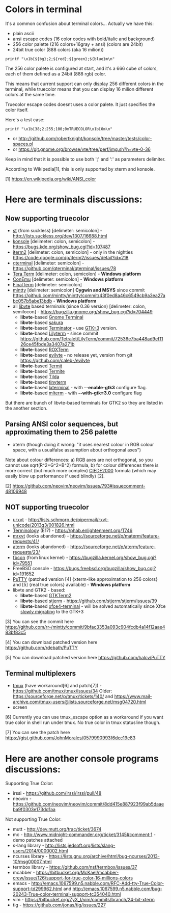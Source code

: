 Colors in terminal
==================
It's a common confusion about terminal colors... Actually we have this:
* plain ascii
* ansi escape codes (16 color codes with bold/italic and background)
* 256 color palette (216 colors+16gray + ansi) (colors are 24bit)
* 24bit true color (888 colors (aka 16 milion))

```
printf "\x1b[${bg};2;${red};${green};${blue}m\n"
```

The 256 color palete is configured at start, and it's a 666 cube of
colors, each of them defined as a 24bit (888 rgb) color.

This means that current support can only display 256 different colors
in the terminal, while truecolor means that you can display 16 milion
different colors at the same time.

Truecolor escape codes doesnt uses a color palete. It just specifies the
color itself.

Here's a test case:
```
printf "\x1b[38;2;255;100;0mTRUECOLOR\x1b[0m\n"
```
* or http://github.com/robertknight/konsole/tree/master/tests/color-spaces.pl
* or https://git.gnome.org/browse/vte/tree/perf/img.sh?h=vte-0-36

Keep in mind that it is possible to use both ';' and ':' as parameters delimiter.

According to Wikipedia[1], this is only supported by xterm and konsole.

[1] https://en.wikipedia.org/wiki/ANSI_color

Here are terminals discussions:
==============================

Now **supporting** truecolor
----------------------------

* [st](http://st.suckless.org/) (from suckless) [delimeter: semicolon] -  http://lists.suckless.org/dev/1307/16688.html
* [konsole](http://kde.org/applications/system/konsole/) [delimeter: colon, semicolon] - https://bugs.kde.org/show_bug.cgi?id=107487
* [iterm2](http://www.iterm2.com/) [delimeter: colon, semicolon] - only in the nighties https://code.google.com/p/iterm2/issues/detail?id=218
* [qterminal](https://github.com/qterminal/qterminal) [delimeter: semicolon] - https://github.com/qterminal/qterminal/issues/78
* [Tera Term](http://en.sourceforge.jp/projects/ttssh2/) [delimeter: colon, semicolon] - **Windows platform**
* [ConEmu](https://github.com/Maximus5/ConEmu) [delimeter: semicolon] - **Windows platform**
* [FinalTerm](http://finalterm.org/) [delimeter: semicolon]
* [mintty](https://code.google.com/p/mintty/) [delimeter: semicolon] **Cygwin and MSYS** since commit https://github.com/mintty/mintty/commit/43f0ed8a46c6549cb9a3ea27abc057b5abe13bdb - **Windows platform**
* all [libvte](http://ftp.gnome.org/pub/GNOME/sources/vte/) based terminals (since 0.36 version) [delimeter: colon, semilocon] -  https://bugzilla.gnome.org/show_bug.cgi?id=704449
    * **libvte**-based [Gnome Terminal](https://help.gnome.org/users/gnome-terminal/stable/)
    * **libvte**-based [sakura](http://www.pleyades.net/david/projects/sakura)
    * **libvte**-based [Terminator](http://gnometerminator.blogspot.com/p/introduction.html) - use [GTK+3](https://code.launchpad.net/~gnome-terminator/terminator/gtk3) version.
    * **libvte**-based [Lilyterm](http://lilyterm.luna.com.tw/) - since commit https://github.com/Tetralet/LilyTerm/commit/72536e7ba448ad9ef1126ce45fbde3a3407a271b
    * **libvte**-based [ROXTerm](http://roxterm.sourceforge.net/)
    * **libvte**-based [evilvte](http://www.calno.com/evilvte/) - no release yet, version from git https://github.com/caleb-/evilvte
    * **libvte**-based [Termit](https://github.com/nonstop/termit)
    * **libvte**-based [Termite](https://github.com/thestinger/termite)
    * **libvte**-based [Tilda](https://github.com/lanoxx/tilda)
    * **libvte**-based [tinyterm](https://code.google.com/p/tinyterm)
    * **libvte**-based [lxterminal](http://sourceforge.net/projects/lxde) - with **--enable-gtk3** configure flag.
    * **libvte**-based [mlterm](http://mlterm.sourceforge.net) - with **--with-gtk=3.0** configure flag

But there are bunch of libvte-based terminals for GTK2 so they are listed in the another section.

Parsing ANSI color sequences, but approximating them to 256 palette
-------------------------------------------------------------------

* xterm (though doing it wrong: "it uses nearest colour in RGB colour space, with a usualfalse assumption about orthogonal axes")

Note about colour differences: a) RGB axes are not orthogonal, so you cannot use sqrt(R^2+G^2+B^2) formula, b) for colour differences there is more correct (but much more complex) [CIEDE2000](http://en.wikipedia.org/wiki/Color_difference#CIEDE2000) formula (which may easily blow up performance if used blindly) [2].

[2] https://github.com/neovim/neovim/issues/793#issuecomment-48106948

**NOT supporting** truecolor
----------------------------

* [urxvt](http://software.schmorp.de/pkg/rxvt-unicode.html) -  http://lists.schmorp.de/pipermail/rxvt-unicode/2013q3/001826.html 
* [Terminology](https://www.enlightenment.org/p.php?p=about/terminology) (E17) - https://phab.enlightenment.org/T746
* [mrxvt](https://sourceforge.net/projects/materm) (looks abandoned) - https://sourceforge.net/p/materm/feature-requests/41/
* [aterm](http://www.afterstep.org/aterm.php) (looks abandoned) - https://sourceforge.net/p/aterm/feature-requests/23/
* [fbcon](https://www.kernel.org/doc/Documentation/fb/fbcon.txt) (from linux kernel) - https://bugzilla.kernel.org/show_bug.cgi?id=79551
* FreeBSD console - https://bugs.freebsd.org/bugzilla/show_bug.cgi?id=191652
* [PuTTY](http://www.chiark.greenend.org.uk/~sgtatham/putty/) (patched version [4] {xterm-like approximation to 256 colors} and [5] {real true colors} available) - **Windows platform**
* libvte and GTK2 - based:
     * **libvte**-based [GTKTerm2](http://gtkterm.feige.net/)
     * **libvte**-based [stjerm](https://github.com/stjerm/stjerm) - https://github.com/stjerm/stjerm/issues/39
     * **libvte**-based [xfce4-terminal](http://docs.xfce.org/apps/terminal/start) - will be solved automatically since Xfce [slowly migrating](https://www.linuxliteos.com/forums/off-topic/ikey-porting-xfce-to-gtk3/) to the GTK+3

[3] You can see the commit here https://github.com/rr-/mintty/commit/9bfac3353a093c904fcdb4a14f12aae483bf83c5

[4] You can download patched version here https://github.com/rdebath/PuTTY

[5] You can download patched version here https://github.com/halcy/PuTTY

Terminal multiplexers
---------------------

* [tmux](http://tmux.sourceforge.net/) (have workaround[6] and patch[7]) - https://github.com/tmux/tmux/issues/34 Older: https://sourceforge.net/p/tmux/tickets/140/ and https://www.mail-archive.com/tmux-users@lists.sourceforge.net/msg04720.html 
* screen

[6] Currently you can use tmux_escape option as a workaround if you want true color in shell run under tmux. No true color in tmux statusline though.

[7] You can see the patch here https://gist.github.com/JohnMorales/0579990993f6dec19e83

Here are another console programs discussions:
============================================

Supporting True Color:

* irssi - https://github.com/irssi/irssi/pull/48
* neovim - https://github.com/neovim/neovim/commit/8dd415e887923f99ab5daaeba9f0303e173dd1aa

Not supporting True Color:

* mutt - http://dev.mutt.org/trac/ticket/3674
* mc - http://www.midnight-commander.org/ticket/3145#comment:1 - demo patches attached
* s-lang library - http://lists.jedsoft.org/lists/slang-users/2014/0000002.html
* ncurses library - https://lists.gnu.org/archive/html/bug-ncurses/2013-10/msg00007.html
* termbox library - https://github.com/nsf/termbox/issues/37
* mcabber - https://bitbucket.org/McKael/mcabber-crew/issue/126/support-for-true-color-16-millions-colors
* emacs - http://emacs.1067599.n5.nabble.com/RFC-Add-tty-True-Color-support-td299962.html and http://emacs.1067599.n5.nabble.com/bug-20243-True-color-terminal-support-tc354040.html
* vim - https://bitbucket.org/ZyX_I/vim/commits/branch/24-bit-xterm
* tig - https://github.com/jonas/tig/issues/227
